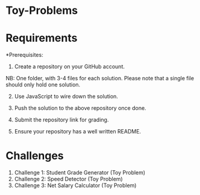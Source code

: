 # Toy-Problems

# Requirements

*Prerequisites: 

1. Create a repository on your GitHub account. 

NB: One folder, with 3-4 files for each solution. Please note that a single file should only hold one solution.

2. Use JavaScript to wire down the solution.

3. Push the solution to the above repository once done.

4. Submit the repository link for grading.

5. Ensure your repository has a well written README.


# Challenges
1. Challenge 1: Student Grade Generator (Toy Problem)
2. Challenge 2: Speed Detector (Toy Problem)
3. Challenge 3: Net Salary Calculator (Toy Problem)
